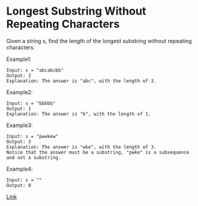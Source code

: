 # Longest Substring Without Repeating Characters
Given a string s, find the length of the longest substring without repeating characters.

Example1:
``` 
Input: s = "abcabcbb"
Output: 3
Explanation: The answer is "abc", with the length of 3.
```

Example2:
``` 
Input: s = "bbbbb"
Output: 1
Explanation: The answer is "b", with the length of 1.
``` 

Example3:
``` 
Input: s = "pwwkew"
Output: 3
Explanation: The answer is "wke", with the length of 3.
Notice that the answer must be a substring, "pwke" is a subsequence and not a substring.
``` 

Example4:
``` 
Input: s = ""
Output: 0
``` 

[Link](https://leetcode.com/problems/longest-substring-without-repeating-characters)